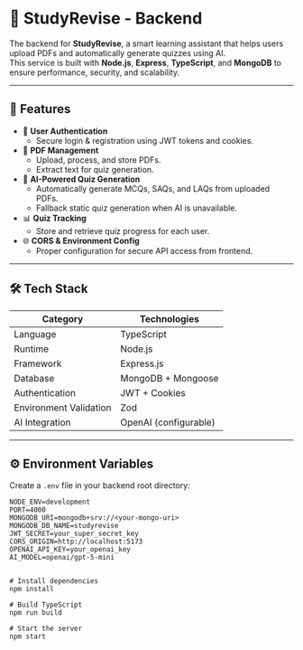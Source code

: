 # 📘 StudyRevise - Backend

The backend for **StudyRevise**, a smart learning assistant that helps users upload PDFs and automatically generate quizzes using AI.  
This service is built with **Node.js**, **Express**, **TypeScript**, and **MongoDB** to ensure performance, security, and scalability.

---

## 🚀 Features

- 🔐 **User Authentication**
  - Secure login & registration using JWT tokens and cookies.
- 📄 **PDF Management**
  - Upload, process, and store PDFs.
  - Extract text for quiz generation.
- 🧠 **AI-Powered Quiz Generation**
  - Automatically generate MCQs, SAQs, and LAQs from uploaded PDFs.
  - Fallback static quiz generation when AI is unavailable.
- 📊 **Quiz Tracking**
  - Store and retrieve quiz progress for each user.
- 🌐 **CORS & Environment Config**
  - Proper configuration for secure API access from frontend.

---

## 🛠️ Tech Stack

| Category | Technologies |
|-----------|---------------|
| Language | TypeScript |
| Runtime | Node.js |
| Framework | Express.js |
| Database | MongoDB + Mongoose |
| Authentication | JWT + Cookies |
| Environment Validation | Zod |
| AI Integration | OpenAI (configurable) |

---

## ⚙️ Environment Variables

Create a `.env` file in your backend root directory:

```env
NODE_ENV=development
PORT=4000
MONGODB_URI=mongodb+srv://<your-mongo-uri>
MONGODB_DB_NAME=studyrevise
JWT_SECRET=your_super_secret_key
CORS_ORIGIN=http://localhost:5173
OPENAI_API_KEY=your_openai_key
AI_MODEL=openai/gpt-5-mini


# Install dependencies
npm install

# Build TypeScript
npm run build

# Start the server
npm start
